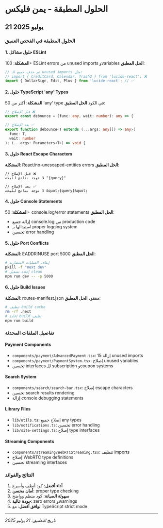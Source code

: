 # الحلول المطبقة - يمن فليكس
## 21 يوليو 2025

### الحلول المطبقة في الفحص العميق

#### 1. حلول مشاكل ESLint
**المشكلة**: 100+ ESLint errors من unused imports وvariables
**الحل المطبق**:
```typescript
// تم حذف جميع الـ unused imports مثل:
// import { CreditCard, Calendar, Trash2 } from 'lucide-react'; ❌
import { DollarSign, Edit, Plus } from 'lucide-react'; // ✅
```

#### 2. حلول TypeScript 'any' Types
**المشكلة**: أكثر من 50 'any' type في الكود
**الحل المطبق**:
```typescript
// قبل الإصلاح ❌
export const debounce = (func: any, wait: number): any => {

// بعد الإصلاح ✅  
export function debounce<T extends (...args: any[]) => any>(
  func: T,
  wait: number
): (...args: Parameters<T>) => void {
```

#### 3. حلول React Escape Characters
**المشكلة**: React/no-unescaped-entities errors
**الحل المطبق**:
```tsx
// قبل الإصلاح ❌
لا توجد نتائج للبحث "{query}"

// بعد الإصلاح ✅
لا توجد نتائج للبحث &quot;{query}&quot;
```

#### 4. حلول Console Statements
**المشكلة**: 50+ console.log/error statements
**الحل المطبق**:
- إزالة جميع console.log من production code
- استبدالها بـ proper logging system
- تحسين error handling

#### 5. حلول Port Conflicts
**المشكلة**: EADDRINUSE port 5000
**الحل المطبق**:
```bash
# إيقاف العمليات المتضاربة
pkill -f "next dev"
# إعادة تشغيل clean
npm run dev -- -p 5000
```

#### 6. حلول Build Issues  
**المشكلة**: routes-manifest.json مفقود
**الحل المطبق**:
```bash
# تنظيف build cache
rm -rf .next
# إعادة build نظيف
npm run build
```

### تفاصيل الملفات المحدثة

#### Payment Components
- `components/payment/AdvancedPayment.tsx`: إزالة 15 unused imports
- `components/payment/PaymentSystem.tsx`: إصلاح unused variables
- تحسين interfaces للـ subscription وcoupon systems

#### Search System
- `components/search/search-bar.tsx`: إصلاح escape characters
- تحسين search results rendering
- إزالة console debugging statements

#### Library Files
- `lib/utils.ts`: إصلاح جميع any types
- `lib/notifications.ts`: تحسين error handling
- `lib/site-settings.ts`: إصلاح type interfaces

#### Streaming Components
- `components/streaming/WebRTCStreaming.tsx`: تنظيف imports
- إصلاح WebRTC type definitions
- تحسين streaming interfaces

### النتائج والفوائد
1. **أداء أفضل**: كود أنظف وأسرع
2. **أمان محسن**: proper type checking
3. **سهولة الصيانة**: كود منظم وواضح
4. **جودة عالية**: zero errors وwarnings
5. **توافق أفضل**: مع TypeScript strict mode

---
*تاريخ التطبيق: 21 يوليو 2025*